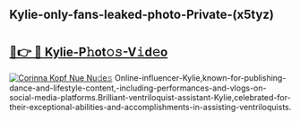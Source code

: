 ## Kylie-only-fans​-leaked-photo​-Private-(x5tyz)


# <h2><a href="https://mediaupload.pro?title=Kylie&ref=git">🔗👉 🔴 Kylie-P𝚑ot𝚘𝚜-V𝚒d𝚎o</a></h2>

[![Corinna Kopf Nue Nu𝚍e𝚜](https://i.imgur.com/0qMVB7G.gif)](https://mediaupload.pro?title=Kylie&ref=git)
Online-influencer-Kylie,known-for-publishing-dance-and-lifestyle-content,-including-performances-and-vlogs-on-social-media-platforms.Brilliant-ventriloquist-assistant-Kylie,celebrated-for-their-exceptional-abilities-and-accomplishments-in-assisting-ventriloquists.  